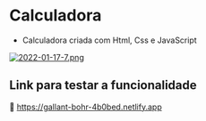 # Calculadora

* Calculadora criada com Html, Css e JavaScript 

[![2022-01-17-7.png](https://i.postimg.cc/50TbGGMr/2022-01-17-7.png)](https://postimg.cc/R67kJgh1)

<h2>Link para testar a funcionalidade</h2>

🔵 https://gallant-bohr-4b0bed.netlify.app
